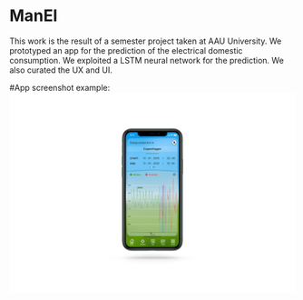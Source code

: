 # ManEl
This work is the result of a semester project taken at AAU University. We prototyped an app for the prediction of the electrical domestic consumption. 
We exploited a LSTM neural network for the prediction. We also curated the UX and UI.

#App screenshot example:
![Alt text](https://github.com/95gas/ManEl/blob/main/Mockuped/9_timeslots.png)
